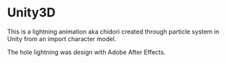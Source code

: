 # Unity3D

This is a lightning animation aka chidori created through particle system in Unity from an import character model.

The hole lightning was design with Adobe After Effects.

 
